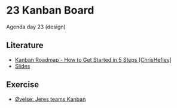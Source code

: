 # 23 Kanban Board
Agenda day 23 (design)

## Literature
* [Kanban Roadmap - How to Get Started in 5 Steps [ChrisHefley]](KanbanRoadmap-HowtoGetStartedin5Steps[ChrisHefley].pdf)
* [Slides](Kanban-dat18v2.pdf)

## Exercise
* [Øvelse: Jeres teams Kanban](23_exercise_your_teams_kanban)

